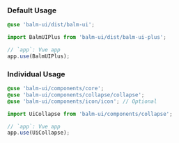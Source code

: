 ### Default Usage

```scss
@use 'balm-ui/dist/balm-ui';
```

```js
import BalmUIPlus from 'balm-ui/dist/balm-ui-plus';

// `app`: Vue app
app.use(BalmUIPlus);
```

### Individual Usage

```scss
@use 'balm-ui/components/core';
@use 'balm-ui/components/collapse/collapse';
@use 'balm-ui/components/icon/icon'; // Optional
```

```js
import UiCollapse from 'balm-ui/components/collapse';

// `app`: Vue app
app.use(UiCollapse);
```
